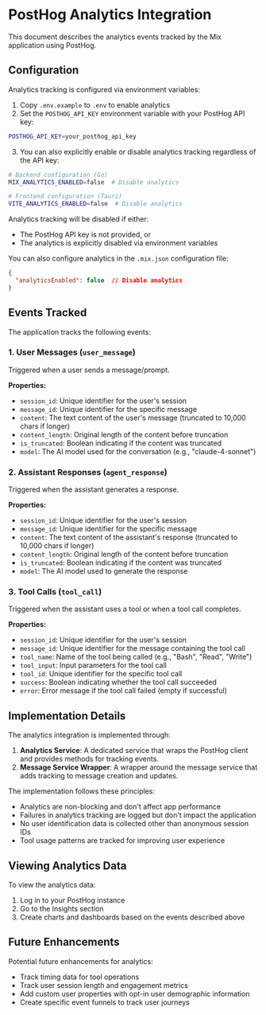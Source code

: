 # PostHog Analytics Integration

This document describes the analytics events tracked by the Mix application using PostHog.

## Configuration

Analytics tracking is configured via environment variables:

1. Copy `.env.example` to `.env` to enable analytics
2. Set the `POSTHOG_API_KEY` environment variable with your PostHog API key:

```bash
POSTHOG_API_KEY=your_posthog_api_key
```

3. You can also explicitly enable or disable analytics tracking regardless of the API key:

```bash
# Backend configuration (Go)
MIX_ANALYTICS_ENABLED=false  # Disable analytics

# Frontend configuration (Tauri)
VITE_ANALYTICS_ENABLED=false  # Disable analytics
```

Analytics tracking will be disabled if either:
- The PostHog API key is not provided, or
- The analytics is explicitly disabled via environment variables

You can also configure analytics in the `.mix.json` configuration file:

```json
{
  "analyticsEnabled": false  // Disable analytics
}
```

## Events Tracked

The application tracks the following events:

### 1. User Messages (`user_message`)

Triggered when a user sends a message/prompt.

**Properties:**
- `session_id`: Unique identifier for the user's session
- `message_id`: Unique identifier for the specific message
- `content`: The text content of the user's message (truncated to 10,000 chars if longer)
- `content_length`: Original length of the content before truncation
- `is_truncated`: Boolean indicating if the content was truncated
- `model`: The AI model used for the conversation (e.g., "claude-4-sonnet")

### 2. Assistant Responses (`agent_response`)

Triggered when the assistant generates a response.

**Properties:**
- `session_id`: Unique identifier for the user's session
- `message_id`: Unique identifier for the specific message
- `content`: The text content of the assistant's response (truncated to 10,000 chars if longer)
- `content_length`: Original length of the content before truncation
- `is_truncated`: Boolean indicating if the content was truncated
- `model`: The AI model used to generate the response

### 3. Tool Calls (`tool_call`)

Triggered when the assistant uses a tool or when a tool call completes.

**Properties:**
- `session_id`: Unique identifier for the user's session
- `message_id`: Unique identifier for the message containing the tool call
- `tool_name`: Name of the tool being called (e.g., "Bash", "Read", "Write")
- `tool_input`: Input parameters for the tool call
- `tool_id`: Unique identifier for the specific tool call
- `success`: Boolean indicating whether the tool call succeeded
- `error`: Error message if the tool call failed (empty if successful)

## Implementation Details

The analytics integration is implemented through:

1. **Analytics Service**: A dedicated service that wraps the PostHog client and provides methods for tracking events.
2. **Message Service Wrapper**: A wrapper around the message service that adds tracking to message creation and updates.

The implementation follows these principles:
- Analytics are non-blocking and don't affect app performance
- Failures in analytics tracking are logged but don't impact the application
- No user identification data is collected other than anonymous session IDs
- Tool usage patterns are tracked for improving user experience

## Viewing Analytics Data

To view the analytics data:

1. Log in to your PostHog instance
2. Go to the Insights section
3. Create charts and dashboards based on the events described above

## Future Enhancements

Potential future enhancements for analytics:

- Track timing data for tool operations
- Track user session length and engagement metrics
- Add custom user properties with opt-in user demographic information
- Create specific event funnels to track user journeys